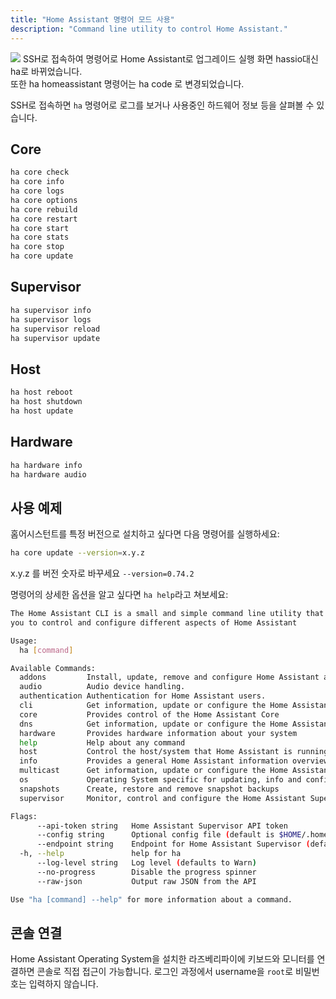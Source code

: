 ```yaml
---
title: "Home Assistant 명령어 모드 사용"
description: "Command line utility to control Home Assistant."
---
```


<p class='img'>
<img src='/images/hassio/screenshots/ssh-upgrade.png'>
SSH로 접속하여 명령어로 Home Assistant로 업그레이드 실행 화면 hassio대신 ha로 바뀌었습니다.<br>
또한 ha homeassistant 명령어는 ha code 로 변경되었습니다.
</p>

SSH로 접속하면 `ha` 명령어로 로그를 보거나 사용중인 하드웨어 정보 등을 살펴볼 수 있습니다.

## Core

```bash
ha core check
ha core info
ha core logs
ha core options
ha core rebuild
ha core restart
ha core start
ha core stats
ha core stop
ha core update
```

## Supervisor

```bash
ha supervisor info
ha supervisor logs
ha supervisor reload
ha supervisor update
```

## Host

```bash
ha host reboot
ha host shutdown
ha host update
```

## Hardware

```bash
ha hardware info
ha hardware audio
```

## 사용 예제

홈어시스턴트를 특정 버전으로 설치하고 싶다면 다음 명령어를 실행하세요:
```bash
ha core update --version=x.y.z
```
x.y.z 를 버전 숫자로 바꾸세요 `--version=0.74.2`

명령어의 상세한 옵션을 알고 싶다면 `ha help`라고 쳐보세요:

```bash
The Home Assistant CLI is a small and simple command line utility that allows
you to control and configure different aspects of Home Assistant

Usage:
  ha [command]

Available Commands:
  addons         Install, update, remove and configure Home Assistant add-ons
  audio          Audio device handling.
  authentication Authentication for Home Assistant users.
  cli            Get information, update or configure the Home Assistant cli backend
  core           Provides control of the Home Assistant Core
  dns            Get information, update or configure the Home Assistant DNS server
  hardware       Provides hardware information about your system
  help           Help about any command
  host           Control the host/system that Home Assistant is running on
  info           Provides a general Home Assistant information overview
  multicast      Get information, update or configure the Home Assistant Multicast
  os             Operating System specific for updating, info and configuration imports
  snapshots      Create, restore and remove snapshot backups
  supervisor     Monitor, control and configure the Home Assistant Supervisor

Flags:
      --api-token string   Home Assistant Supervisor API token
      --config string      Optional config file (default is $HOME/.homeassistant.yaml)
      --endpoint string    Endpoint for Home Assistant Supervisor (default is 'supervisor')
  -h, --help               help for ha
      --log-level string   Log level (defaults to Warn)
      --no-progress        Disable the progress spinner
      --raw-json           Output raw JSON from the API

Use "ha [command] --help" for more information about a command.

```

## 콘솔 연결

Home Assistant Operating System을 설치한 라즈베리파이에 키보드와 모니터를 연결하면 콘솔로 직접 접근이 가능합니다. 로그인 과정에서 username을 `root`로 비밀번호는 입력하지 않습니다. 
